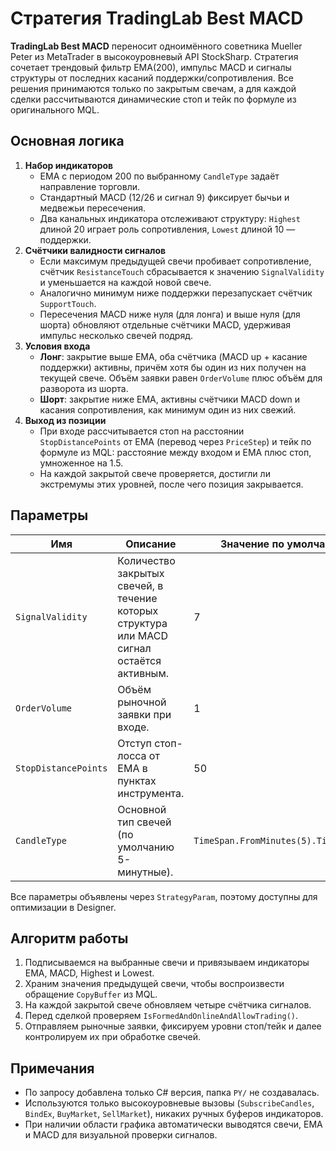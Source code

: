 # Стратегия TradingLab Best MACD

**TradingLab Best MACD** переносит одноимённого советника Mueller Peter из MetaTrader в высокоуровневый API StockSharp. Стратегия сочетает трендовый фильтр EMA(200), импульс MACD и сигналы структуры от последних касаний поддержки/сопротивления. Все решения принимаются только по закрытым свечам, а для каждой сделки рассчитываются динамические стоп и тейк по формуле из оригинального MQL.

## Основная логика

1. **Набор индикаторов**
   - EMA с периодом 200 по выбранному `CandleType` задаёт направление торговли.
   - Стандартный MACD (12/26 и сигнал 9) фиксирует бычьи и медвежьи пересечения.
   - Два канальных индикатора отслеживают структуру: `Highest` длиной 20 играет роль сопротивления, `Lowest` длиной 10 — поддержки.
2. **Счётчики валидности сигналов**
   - Если максимум предыдущей свечи пробивает сопротивление, счётчик `ResistanceTouch` сбрасывается к значению `SignalValidity` и уменьшается на каждой новой свече.
   - Аналогично минимум ниже поддержки перезапускает счётчик `SupportTouch`.
   - Пересечения MACD ниже нуля (для лонга) и выше нуля (для шорта) обновляют отдельные счётчики MACD, удерживая импульс несколько свечей подряд.
3. **Условия входа**
   - **Лонг**: закрытие выше EMA, оба счётчика (MACD up + касание поддержки) активны, причём хотя бы один из них получен на текущей свече. Объём заявки равен `OrderVolume` плюс объём для разворота из шорта.
   - **Шорт**: закрытие ниже EMA, активны счётчики MACD down и касания сопротивления, как минимум один из них свежий.
4. **Выход из позиции**
   - При входе рассчитывается стоп на расстоянии `StopDistancePoints` от EMA (перевод через `PriceStep`) и тейк по формуле из MQL: расстояние между входом и EMA плюс стоп, умноженное на 1.5.
   - На каждой закрытой свече проверяется, достигли ли экстремумы этих уровней, после чего позиция закрывается.

## Параметры

| Имя | Описание | Значение по умолчанию |
| --- | --- | --- |
| `SignalValidity` | Количество закрытых свечей, в течение которых структура или MACD сигнал остаётся активным. | 7 |
| `OrderVolume` | Объём рыночной заявки при входе. | 1 |
| `StopDistancePoints` | Отступ стоп-лосса от EMA в пунктах инструмента. | 50 |
| `CandleType` | Основной тип свечей (по умолчанию 5-минутные). | `TimeSpan.FromMinutes(5).TimeFrame()` |

Все параметры объявлены через `StrategyParam`, поэтому доступны для оптимизации в Designer.

## Алгоритм работы

1. Подписываемся на выбранные свечи и привязываем индикаторы EMA, MACD, Highest и Lowest.
2. Храним значения предыдущей свечи, чтобы воспроизвести обращение `CopyBuffer` из MQL.
3. На каждой закрытой свече обновляем четыре счётчика сигналов.
4. Перед сделкой проверяем `IsFormedAndOnlineAndAllowTrading()`.
5. Отправляем рыночные заявки, фиксируем уровни стоп/тейк и далее контролируем их при обработке свечей.

## Примечания

- По запросу добавлена только C# версия, папка `PY/` не создавалась.
- Используются только высокоуровневые вызовы (`SubscribeCandles`, `BindEx`, `BuyMarket`, `SellMarket`), никаких ручных буферов индикаторов.
- При наличии области графика автоматически выводятся свечи, EMA и MACD для визуальной проверки сигналов.
